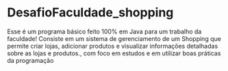 # DesafioFaculdade_shopping
Esse é um programa básico feito 100% em Java para um trabalho da faculdade!
Consiste em um sistema de gerenciamento de um Shopping que permite criar lojas, adicionar produtos e visualizar informações detalhadas sobre as lojas e produtos., com foco em estudos e em utilizar boas práticas da programação
